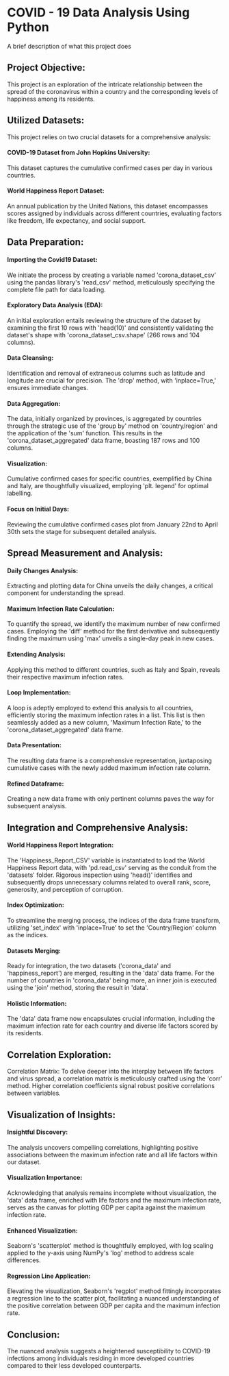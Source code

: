 
# COVID - 19 Data Analysis Using Python

A brief description of what this project does

## Project Objective:

This project is an exploration of the intricate relationship between the spread of the coronavirus within a country and the corresponding levels of happiness among its residents.

## Utilized Datasets:

This project relies on two crucial datasets for a comprehensive analysis:

#### COVID-19 Dataset from John Hopkins University: 

This dataset captures the cumulative confirmed cases per day in various countries.

#### World Happiness Report Dataset: 

An annual publication by the United Nations, this dataset encompasses scores assigned by individuals across different countries, evaluating factors like freedom, life expectancy, and social support.

## Data Preparation:

#### Importing the Covid19 Dataset: 

We initiate the process by creating a variable named 'corona_dataset_csv' using the pandas library's 'read_csv' method, meticulously specifying the complete file path for data loading.

#### Exploratory Data Analysis (EDA): 

An initial exploration entails reviewing the structure of the dataset by examining the first 10 rows with 'head(10)' and consistently validating the dataset's shape with 'corona_dataset_csv.shape' (266 rows and 104 columns).

#### Data Cleansing: 

Identification and removal of extraneous columns such as latitude and longitude are crucial for precision. The 'drop' method, with 'inplace=True,' ensures immediate changes.

#### Data Aggregation: 

The data, initially organized by provinces, is aggregated by countries through the strategic use of the 'group by' method on 'country/region' and the application of the 'sum' function. This results in the 'corona_dataset_aggregated' data frame, boasting 187 rows and 100 columns.

#### Visualization: 

Cumulative confirmed cases for specific countries, exemplified by China and Italy, are thoughtfully visualized, employing 'plt. legend' for optimal labelling.

#### Focus on Initial Days: 

Reviewing the cumulative confirmed cases plot from January 22nd to April 30th sets the stage for subsequent detailed analysis.

## Spread Measurement and Analysis:

#### Daily Changes Analysis: 

Extracting and plotting data for China unveils the daily changes, a critical component for understanding the spread.

#### Maximum Infection Rate Calculation: 

To quantify the spread, we identify the maximum number of new confirmed cases. Employing the 'diff' method for the first derivative and subsequently finding the maximum using 'max' unveils a single-day peak in new cases.

#### Extending Analysis: 

Applying this method to different countries, such as Italy and Spain, reveals their respective maximum infection rates.

#### Loop Implementation: 

A loop is adeptly employed to extend this analysis to all countries, efficiently storing the maximum infection rates in a list. This list is then seamlessly added as a new column, 'Maximum Infection Rate,' to the 'corona_dataset_aggregated' data frame.

#### Data Presentation: 

The resulting data frame is a comprehensive representation, juxtaposing cumulative cases with the newly added maximum infection rate column.

#### Refined Dataframe: 

Creating a new data frame with only pertinent columns paves the way for subsequent analysis.

## Integration and Comprehensive Analysis:

#### World Happiness Report Integration: 

The 'Happiness_Report_CSV' variable is instantiated to load the World Happiness Report data, with 'pd.read_csv' serving as the conduit from the 'datasets' folder. Rigorous inspection using 'head()' identifies and subsequently drops unnecessary columns related to overall rank, score, generosity, and perception of corruption.

#### Index Optimization: 

To streamline the merging process, the indices of the data frame transform, utilizing 'set_index' with 'inplace=True' to set the 'Country/Region' column as the indices.

#### Datasets Merging: 

Ready for integration, the two datasets ('corona_data' and 'happiness_report') are merged, resulting in the 'data' data frame. For the number of countries in 'corona_data' being more, an inner join is executed using the 'join' method, storing the result in 'data'.

#### Holistic Information: 

The 'data' data frame now encapsulates crucial information, including the maximum infection rate for each country and diverse life factors scored by its residents.

## Correlation Exploration:

Correlation Matrix: To delve deeper into the interplay between life factors and virus spread, a correlation matrix is meticulously crafted using the 'corr' method. Higher correlation coefficients signal robust positive correlations between variables.

## Visualization of Insights:

#### Insightful Discovery: 

The analysis uncovers compelling correlations, highlighting positive associations between the maximum infection rate and all life factors within our dataset.

#### Visualization Importance: 

Acknowledging that analysis remains incomplete without visualization, the 'data' data frame, enriched with life factors and the maximum infection rate, serves as the canvas for plotting GDP per capita against the maximum infection rate.

#### Enhanced Visualization: 

Seaborn's 'scatterplot' method is thoughtfully employed, with log scaling applied to the y-axis using NumPy's 'log' method to address scale differences.

#### Regression Line Application: 

Elevating the visualization, Seaborn's 'regplot' method fittingly incorporates a regression line to the scatter plot, facilitating a nuanced understanding of the positive correlation between GDP per capita and the maximum infection rate.

## Conclusion:

The nuanced analysis suggests a heightened susceptibility to COVID-19 infections among individuals residing in more developed countries compared to their less developed counterparts.
